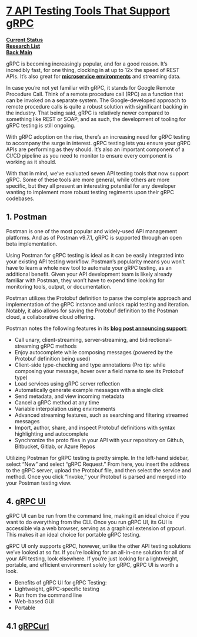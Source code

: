 # **[7 API Testing Tools That Support gRPC](https://nordicapis.com/7-api-testing-tools-that-support-grpc/)**

**[Current Status](../../../development/status/weekly/current_status.md)**\
**[Research List](../../research_list.md)**\
**[Back Main](../../../README.md)**

gRPC is becoming increasingly popular, and for a good reason. It’s incredibly fast, for one thing, clocking in at up to 12x the speed of REST APIs. It’s also great for **[microservice environments](https://nordicapis.com/using-grpc-to-connect-a-microservices-ecosystem/)** and streaming data.

In case you’re not yet familiar with gRPC, it stands for Google Remote Procedure Call. Think of a remote procedure call (RPC) as a function that can be invoked on a separate system. The Google-developed approach to remote procedure calls is quite a robust solution with significant backing in the industry. That being said, gRPC is relatively newer compared to something like REST or SOAP, and as such, the development of tooling for gRPC testing is still ongoing.

With gRPC adoption on the rise, there’s an increasing need for gRPC testing to accompany the surge in interest. gRPC testing lets you ensure your gRPC APIs are performing as they should. It’s also an important component of a CI/CD pipeline as you need to monitor to ensure every component is working as it should.

With that in mind, we’ve evaluated seven API testing tools that now support gRPC. Some of these tools are more general, while others are more specific, but they all present an interesting potential for any developer wanting to implement more robust testing regiments upon their gRPC codebases.

## 1. Postman

Postman is one of the most popular and widely-used API management platforms. And as of Postman v9.7.1, gRPC is supported through an open beta implementation.

Using Postman for gRPC testing is ideal as it can be easily integrated into your existing API testing workflow. Postman’s popularity means you won’t have to learn a whole new tool to automate your gRPC testing, as an additional benefit. Given your API development team is likely already familiar with Postman, they won’t have to expend time looking for monitoring tools, output, or documentation.

Postman utilizes the Protobuf definition to parse the complete approach and implementation of the gRPC instance and unlock rapid testing and iteration. Notably, it also allows for saving the Protobuf definition to the Postman cloud, a collaborative cloud offering.

Postman notes the following features in its **[blog post announcing support](https://blog.postman.com/postman-now-supports-grpc/)**:

- Call unary, client-streaming, server-streaming, and bidirectional-streaming gRPC methods
- Enjoy autocomplete while composing messages (powered by the Protobuf definition being used)
- Client-side type-checking and type annotations (Pro tip: while composing your message, hover over a field name to see its Protobuf type)
- Load services using gRPC server reflection
- Automatically generate example messages with a single click
- Send metadata, and view incoming metadata
- Cancel a gRPC method at any time
- Variable interpolation using environments
- Advanced streaming features, such as searching and filtering streamed messages
- Import, author, share, and inspect Protobuf definitions with syntax highlighting and autocomplete
- Synchronize the proto files in your API with your repository on Github, Bitbucket, Gitlab, or Azure Repos

Utilizing Postman for gRPC testing is pretty simple. In the left-hand sidebar, select “New” and select “gRPC Request.” From here, you insert the address to the gRPC server, upload the Protobuf file, and then select the service and method. Once you click “Invoke,” your Protobuf is parsed and merged into your Postman testing view.

## 4. **[gRPC UI](https://github.com/fullstorydev/grpcui)**

gRPC UI can be run from the command line, making it an ideal choice if you want to do everything from the CLI. Once you run gRPC UI, its GUI is accessible via a web browser, serving as a graphical extension of grpcurl. This makes it an ideal choice for portable gRPC testing.

gRPC UI only supports gRPC, however, unlike the other API testing solutions we’ve looked at so far. If you’re looking for an all-in-one solution for all of your API testing, look elsewhere. If you’re just looking for a lightweight, portable, and efficient environment solely for gRPC, gRPC UI is worth a look.

- Benefits of gRPC UI for gRPC Testing:
- Lightweight, gRPC-specific testing
- Run from the command line
- Web-based GUI
- Portable

## 4.1 **[gRPCurl](https://github.com/fullstorydev/grpcurl)**
